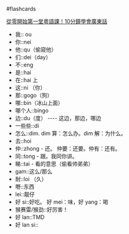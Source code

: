 #flashcards 

[從零開始第一堂粵語課！10分鐘學會廣東話](https://youtu.be/KI5bKz68_Hk) 
- 我:: ou <!--SR:!2023-07-11-22-39,99.5,250-->
- 你::nei <!--SR:!2023-05-22-01-07,71.2,270-->
- 他::qu（偷窥他） <!--SR:!2023-06-08-19-44,77.8,251-->
- 们::dei（day） <!--SR:!2023-07-09-23-37,97.5,250-->
- 不::eng <!--SR:!2024-03-16-23-00,246.3,250-->
- 是::hai <!--SR:!2023-05-09-15-13,59,250-->
- 在::hai 上 <!--SR:!2023-06-22-19-14,87.3,250-->
- 这::ni （你） <!--SR:!2023-07-04-21-49,95.5,250-->
- 那::gogo（狗） <!--SR:!2023-07-18-13-42,39.1,251-->
- 哪::bin（冰山上面） <!--SR:!2023-06-11-12-21,80.5,250-->
- 哪个人::bingo <!--SR:!2023-06-24-13-30,89,250-->
- 边::du（度） ---- 这边，那边，哪边 <!--SR:!2023-06-18-01-23,82.5,250-->
- 一些些::di  <!--SR:!2023-06-07-16-44,77.3,251-->
- 怎么::dim.  dim 算：怎么办。dim 解：为什么。 <!--SR:!2023-05-31-11-52,72,250-->
- 去::hoi <!--SR:!2023-05-20-23-30,62.1,230-->
- 仲::zhong - 还。   仲要：还要。仲有：还有。 <!--SR:!2023-05-28-11-48,69,250-->
- 同::tong - 跟。我同你讲。 <!--SR:!2023-06-20-13-41,85,250-->
- 睇::tai - 看的意思（偷看帅弟弟） <!--SR:!2023-07-05-06-46,95,250-->
- gam::这么/那么 <!--SR:!2023-06-20-11-25,85,250-->
- 耐::loi （久） <!--SR:!2023-06-29-09-48,90,250-->
- 嘢::东西 <!--SR:!2023-06-25-04-51,89.5,250-->
- lei::靓仔 <!--SR:!2023-07-13-23-31,101.5,250-->
- 好 si::好吃。   好 mei：味，好 yang：喝 <!--SR:!2023-06-09-07-24,84.7,270-->
- 猴赛雷/猴劲::好厉害！ <!--SR:!2023-06-10-07-40,85.7,270-->
- 好 lan::TMD <!--SR:!2023-06-22-00-06,86.3,250-->
- 好 lan si:: <!--SR:!2023-06-22-23-32,87.3,250-->